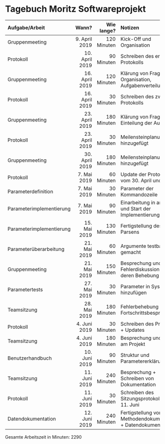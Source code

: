 # Tagebuch Moritz Softwareprojekt


| Aufgabe/Arbeit   |      Wann?     |  Wie lange? | Notizen |
|:-----------------|---------------:|------------:|:--------|
| Gruppenmeeting    | 9. April 2019      | 120 Minuten      | Kick-Off und Organisation      |
| Protokoll   | 10. April 2019      | 90 Minuten      | Schreiben des ersten Protokolls      |
| Gruppenmeeting    | 16. April 2019     | 120 Minuten      | Klärung von Fragen, Organisation, Aufgabenverteilung      |
| Protokoll    | 16. April 2019      | 30 Minuten      | Schreiben des zweiten Protokolls      |
| Gruppenmeeting    | 23. April 2019      | 180 Minuten      | Klärung von Fragen, Einteilung der Aufgaben      |
| Protokoll    | 23. April 2019      | 30 Minuten      | Meilensteinplanung hinzugefügt      |
| Gruppenmeeting    | 30. April 2019      | 180 Minuten      | Meilensteinplanung hinzugefügt      |
| Protokoll    | 7. Mai 2019      | 60 Minuten      | Update der Protokolle vom 30. April und 7. Mai      |
| Parameterdefinition    | 7. Mai 2019      | 30 Minuten      | Parameter der Kommandozeile      |
| Parameterimplementierung    | 7. Mai 2019      | 90 Minuten      | Einarbeitung in argparse und Start der Implementierung      |
| Parameterimplementierung    | 15. Mai 2019      | 130 Minuten      | Fertigstellung des Parsens      |
| Parameterüberarbeitung    | 21. Mai 2019      | 60 Minuten      | Argumente testbar gemacht      |
| Gruppenmeeting    | 21. Mai 2019      | 150 Minuten      | Besprechung und Fehlerdiskussion sowie deren Behebung      |
| Parametertests    | 27. Mai 2019      | 30 Minuten      | Parameter in Sysargs hinzufügen      |
| Teamsitzung   | 28. Mai 2019      | 180 Minuten      | Fehlerbehebung und Fortschrittsbesprechung      |
| Protokoll    | 4. Juni 2019      | 30 Minuten      | Schreiben des Protokolls + Updates     |
| Teamsitzung    | 4. Juni 2019      | 180 Minuten      | Besprechung und Arbeit am Projekt      |
| Benutzerhandbuch    | 10. Juni 2019      | 90 Minuten      | Struktur und Parametererklärung      |
| Teamsitzung   | 11. Juni 2019      | 240 Minuten      | Besprechung + Schreiben von Dokumentation      |
| Protokoll   | 11. Juni 2019      | 30 Minuten      | Schreiben des Sitzungsprotokolls vom 11. Juni     |
| Datendokumentation   | 12. Juni 2019      | 240 Minuten      | Fertigstellung von Methodendokumentation + Datendokumentation     |


Gesamte Arbeitszeit in Minuten: 2290

